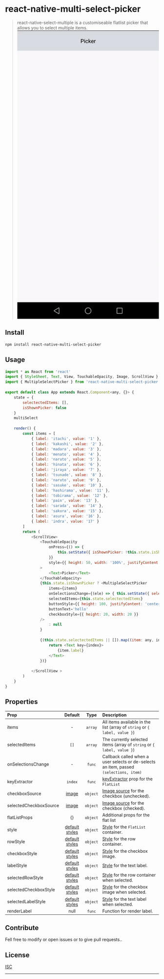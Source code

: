 # react-native-multi-select-picker


> react-native-select-multiple is a customiseable  flatlist picker that allows you to select multiple items.
![select-multip-select-picker](deomo-example.gif)

## Install

```sh
npm install react-native-multi-select-picker
```

## Usage

```js
import * as React from 'react'
import { StyleSheet, Text, View, TouchableOpacity, Image, ScrollView } from 'react-native'
import { MultipleSelectPicker } from 'react-native-multi-select-picker'

export default class App extends React.Component<any, {}> {
    state = {
        selectectedItems: [],
        isShownPicker: false
    }
    multiSelect

    render() {
        const items = [
            { label: 'itachi', value: '1' },
            { label: 'kakashi', value: '2' },
            { label: 'madara', value: '3' },
            { label: 'menato', value: '4' },
            { label: 'naruto', value: '5' },
            { label: 'hinata', value: '6' },
            { label: 'jiraya', value: '7' },
            { label: 'tsunade', value: '8' },
            { label: 'naruto', value: '9' },
            { label: 'sasuke', value: '10' },
            { label: 'hashirama', value: '11' },
            { label: 'tobirama', value: '12' },
            { label: 'pain', value: '13' },
            { label: 'sarada', value: '14' },
            { label: 'sakura', value: '15' },
            { label: 'asura', value: '16' },
            { label: 'indra', value: '17' }
        ]
        return (
            <ScrollView>
                <TouchableOpacity
                    onPress={() => {
                        this.setState({ isShownPicker: !this.state.isShownPicker })
                    }}
                    style={{ height: 50, width: '100%', justifyContent: 'center', alignItems: 'center', backgroundColor: '#dadde3' }}
                >
                    <Text>Picker</Text>
                </TouchableOpacity>
                {this.state.isShownPicker ? <MultipleSelectPicker
                    items={items}
                    onSelectionsChange={(ele) => { this.setState({ selectectedItems: ele }) }}
                    selectedItems={this.state.selectectedItems}
                    buttonStyle={{ height: 100, justifyContent: 'center', alignItems: 'center' }}
                    buttonText='hello'
                    checkboxStyle={{ height: 20, width: 20 }}
                />
                    : null
                }

                {(this.state.selectectedItems || []).map((item: any, index) => {
                    return <Text key={index}>
                        {item.label}
                    </Text>
                })}

            </ScrollView >
        )
    }
}


```



## Properties

| Prop  | Default  | Type | Description |
| :------------ |:---------------:| :---------------:| :-----|
| items | - | `array` | All items available in the list (array of `string` or `{ label, value }`) |
| selectedItems | `[]` | `array` | The currently selected items (array of `string` or `{ label, value }`) |
| onSelectionsChange | - | `func` | Callback called when a user selects or de-selects an item, passed `(selections, item)` |
| keyExtractor | `index` | `func` | [keyExtractor](https://facebook.github.io/react-native/docs/flatlist.html#keyextractor) prop for the `FlatList` |
| checkboxSource | [image](images/icon-checkbox.png) | `object` | [Image source](https://facebook.github.io/react-native/docs/image.html#source) for the checkbox (unchecked). |
| selectedCheckboxSource | [image](images/icon-checkbox-checked.png) | `object` | [Image source](https://facebook.github.io/react-native/docs/image.html#source) for the checkbox (checked). |
| flatListProps | {} | `object` | Additional props for the flat list |
| style | [default styles](src/SelectMultiple.styles.js) | `object` | [Style](https://facebook.github.io/react-native/docs/scrollview.html#style) for the `FlatList` container. |
| rowStyle | [default styles](src/SelectMultiple.styles.js) | `object` | [Style](https://facebook.github.io/react-native/docs/view.html#style) for the row container. |
| checkboxStyle | [default styles](src/SelectMultiple.styles.js) | `object` | [Style](https://facebook.github.io/react-native/docs/image.html#style) for the checkbox image. |
| labelStyle | [default styles](src/SelectMultiple.styles.js) | `object` | [Style](https://facebook.github.io/react-native/docs/text.html#style) for the text label. |
| selectedRowStyle | [default styles](src/SelectMultiple.styles.js) | `object` | [Style](https://facebook.github.io/react-native/docs/view.html#style) for the row container when selected. |
| selectedCheckboxStyle | [default styles](src/SelectMultiple.styles.js) | `object` | [Style](https://facebook.github.io/react-native/docs/image.html#style) for the checkbox image when selected. |
| selectedLabelStyle | [default styles](src/SelectMultiple.styles.js) | `object` | [Style](https://facebook.github.io/react-native/docs/text.html#style) for the text label when selected. |
| renderLabel | null | `func` | Function for render label. |

## Contribute

Fell free to modify or open issues or to give pull requests..

## License

[ISC](LICENSE) 

----